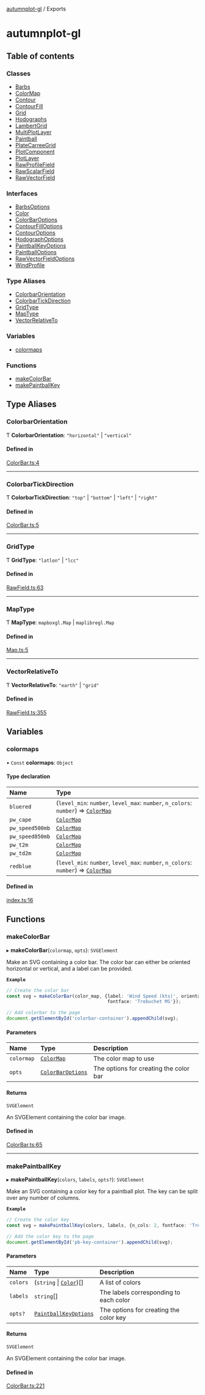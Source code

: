 [autumnplot-gl](README.md) / Exports

# autumnplot-gl

## Table of contents

### Classes

- [Barbs](classes/Barbs.md)
- [ColorMap](classes/ColorMap.md)
- [Contour](classes/Contour.md)
- [ContourFill](classes/ContourFill.md)
- [Grid](classes/Grid.md)
- [Hodographs](classes/Hodographs.md)
- [LambertGrid](classes/LambertGrid.md)
- [MultiPlotLayer](classes/MultiPlotLayer.md)
- [Paintball](classes/Paintball.md)
- [PlateCarreeGrid](classes/PlateCarreeGrid.md)
- [PlotComponent](classes/PlotComponent.md)
- [PlotLayer](classes/PlotLayer.md)
- [RawProfileField](classes/RawProfileField.md)
- [RawScalarField](classes/RawScalarField.md)
- [RawVectorField](classes/RawVectorField.md)

### Interfaces

- [BarbsOptions](interfaces/BarbsOptions.md)
- [Color](interfaces/Color.md)
- [ColorBarOptions](interfaces/ColorBarOptions.md)
- [ContourFillOptions](interfaces/ContourFillOptions.md)
- [ContourOptions](interfaces/ContourOptions.md)
- [HodographOptions](interfaces/HodographOptions.md)
- [PaintballKeyOptions](interfaces/PaintballKeyOptions.md)
- [PaintballOptions](interfaces/PaintballOptions.md)
- [RawVectorFieldOptions](interfaces/RawVectorFieldOptions.md)
- [WindProfile](interfaces/WindProfile.md)

### Type Aliases

- [ColorbarOrientation](modules.md#colorbarorientation)
- [ColorbarTickDirection](modules.md#colorbartickdirection)
- [GridType](modules.md#gridtype)
- [MapType](modules.md#maptype)
- [VectorRelativeTo](modules.md#vectorrelativeto)

### Variables

- [colormaps](modules.md#colormaps)

### Functions

- [makeColorBar](modules.md#makecolorbar)
- [makePaintballKey](modules.md#makepaintballkey)

## Type Aliases

### ColorbarOrientation

Ƭ **ColorbarOrientation**: ``"horizontal"`` \| ``"vertical"``

#### Defined in

[ColorBar.ts:4](https://github.com/tsupinie/autumnplot-gl/blob/43ca048/src/ColorBar.ts#L4)

___

### ColorbarTickDirection

Ƭ **ColorbarTickDirection**: ``"top"`` \| ``"bottom"`` \| ``"left"`` \| ``"right"``

#### Defined in

[ColorBar.ts:5](https://github.com/tsupinie/autumnplot-gl/blob/43ca048/src/ColorBar.ts#L5)

___

### GridType

Ƭ **GridType**: ``"latlon"`` \| ``"lcc"``

#### Defined in

[RawField.ts:63](https://github.com/tsupinie/autumnplot-gl/blob/43ca048/src/RawField.ts#L63)

___

### MapType

Ƭ **MapType**: `mapboxgl.Map` \| `maplibregl.Map`

#### Defined in

[Map.ts:5](https://github.com/tsupinie/autumnplot-gl/blob/43ca048/src/Map.ts#L5)

___

### VectorRelativeTo

Ƭ **VectorRelativeTo**: ``"earth"`` \| ``"grid"``

#### Defined in

[RawField.ts:355](https://github.com/tsupinie/autumnplot-gl/blob/43ca048/src/RawField.ts#L355)

## Variables

### colormaps

• `Const` **colormaps**: `Object`

#### Type declaration

| Name | Type |
| :------ | :------ |
| `bluered` | (`level_min`: `number`, `level_max`: `number`, `n_colors`: `number`) => [`ColorMap`](classes/ColorMap.md) |
| `pw_cape` | [`ColorMap`](classes/ColorMap.md) |
| `pw_speed500mb` | [`ColorMap`](classes/ColorMap.md) |
| `pw_speed850mb` | [`ColorMap`](classes/ColorMap.md) |
| `pw_t2m` | [`ColorMap`](classes/ColorMap.md) |
| `pw_td2m` | [`ColorMap`](classes/ColorMap.md) |
| `redblue` | (`level_min`: `number`, `level_max`: `number`, `n_colors`: `number`) => [`ColorMap`](classes/ColorMap.md) |

#### Defined in

[index.ts:16](https://github.com/tsupinie/autumnplot-gl/blob/43ca048/src/index.ts#L16)

## Functions

### makeColorBar

▸ **makeColorBar**(`colormap`, `opts`): `SVGElement`

Make an SVG containing a color bar. The color bar can either be oriented horizontal or vertical, and a label can be provided.

**`Example`**

```ts
// Create the color bar
const svg = makeColorBar(color_map, {label: 'Wind Speed (kts)', orientation: 'horizontal', 
                                     fontface: 'Trebuchet MS'});

// Add colorbar to the page
document.getElementById('colorbar-container').appendChild(svg);
```

#### Parameters

| Name | Type | Description |
| :------ | :------ | :------ |
| `colormap` | [`ColorMap`](classes/ColorMap.md) | The color map to use |
| `opts` | [`ColorBarOptions`](interfaces/ColorBarOptions.md) | The options for creating the color bar |

#### Returns

`SVGElement`

An SVGElement containing the color bar image.

#### Defined in

[ColorBar.ts:65](https://github.com/tsupinie/autumnplot-gl/blob/43ca048/src/ColorBar.ts#L65)

___

### makePaintballKey

▸ **makePaintballKey**(`colors`, `labels`, `opts?`): `SVGElement`

Make an SVG containing a color key for a paintball plot. The key can be split over any number of columns.

**`Example`**

```ts
// Create the color key
const svg = makePaintballKey(colors, labels, {n_cols: 2, fontface: 'Trebuchet MS'});

// Add the color key to the page
document.getElementById('pb-key-container').appendChild(svg);
```

#### Parameters

| Name | Type | Description |
| :------ | :------ | :------ |
| `colors` | (`string` \| [`Color`](interfaces/Color.md))[] | A list of colors |
| `labels` | `string`[] | The labels corresponding to each color |
| `opts?` | [`PaintballKeyOptions`](interfaces/PaintballKeyOptions.md) | The options for creating the color key |

#### Returns

`SVGElement`

An SVGElement containing the color bar image.

#### Defined in

[ColorBar.ts:221](https://github.com/tsupinie/autumnplot-gl/blob/43ca048/src/ColorBar.ts#L221)
